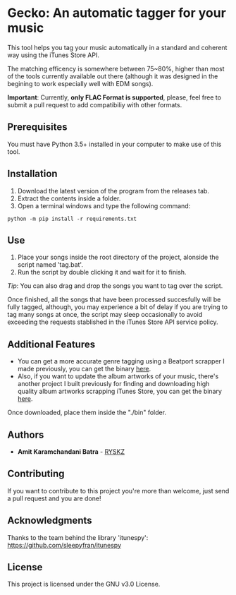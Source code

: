 # Gecko: An automatic tagger for your music
This tool helps you tag your music automatically in a standard and coherent way using the iTunes Store API.

The matching efficency is somewhere between 75~80%, higher than most of the tools currently available out there (although it was designed in the begining to work especially well with EDM songs).

**Important**: Currently, **only FLAC Format is supported**, please, feel free to submit a pull request to add compatibiliy with other formats.

## Prerequisites
You must have Python 3.5+ installed in your computer to make use of this tool.

## Installation
1. Download the latest version of the program from the releases tab.
2. Extract the contents inside a folder.
3. Open a terminal windows and type the following command:
```
python -m pip install -r requirements.txt
```

## Use
1. Place your songs inside the root directory of the project, alonside the script named 'tag.bat'.
2. Run the script by double clicking it and wait for it to finish.

*Tip*: You can also drag and drop the songs you want to tag over the script.

Once finished, all the songs that have been processed succesfully will be fully tagged, although, you may experience a bit of delay if you are trying to tag many songs at once, the script may sleep occasionally to avoid exceeding the requests stablished in the iTunes Store API service policy.

## Additional Features
- You can get a more accurate genre tagging using a Beatport scrapper I made previously, you can get the binary [here](https://github.com/RYSKZ/Get-a-song-genre-from-Beatport/releases/tag/1.0.0).
- Also, if you want to update the album artworks of your music, there's another project I built previously for finding and downloading high quality album artworks scrapping iTunes Store, you can get the binary [here](https://github.com/RYSKZ/Artwork-Downloader/releases/tag/1.0.0).

Once downloaded, place them inside the "./bin" folder.

## Authors

* **Amit Karamchandani Batra** - [RYSKZ](https://github.com/RYSKZ)

## Contributing
If you want to contribute to this project you're more than welcome, just send a pull request and you are done!

## Acknowledgments

Thanks to the team behind the library 'itunespy': https://github.com/sleepyfran/itunespy

## License

This project is licensed under the GNU v3.0 License.
